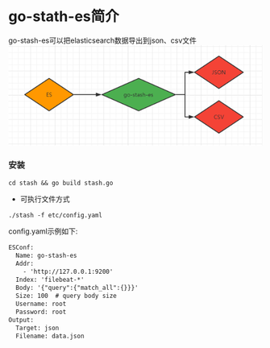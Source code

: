 # go-stath-es简介
go-stash-es可以把elasticsearch数据导出到json、csv文件
![go-stash-es](doc/flow.png)

### 安装
```
cd stash && go build stash.go
```

- 可执行文件方式
```shell
./stash -f etc/config.yaml
```

config.yaml示例如下:
```
ESConf:
  Name: go-stash-es
  Addr:
    - 'http://127.0.0.1:9200'
  Index: 'filebeat-*'
  Body: '{"query":{"match_all":{}}}'
  Size: 100  # query body size
  Username: root
  Password: root
Output:
  Target: json
  Filename: data.json
```